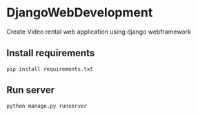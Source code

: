 # DjangoWebDevelopment
Create Video rental web application using django webframework

## Install requirements
```console
pip install requirements.txt
```
## Run server
```console
python manage.py runserver
```

